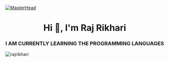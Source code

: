 [![MasterHead](https://user-images.githubusercontent.com/74038190/225813708-98b745f2-7d22-48cf-9150-083f1b00d6c9.gif)](https://rishavchanda.io)

<h1 align="center">Hi 👋, I'm Raj Rikhari</h1>
<h3 align="center">I AM CURRENTLY LEARNING THE PROGRAMMING LANGUAGES</h3>





<p align="left"> <img src="https://komarev.com/ghpvc/?username=rajrikhari&label=Profile%20views&color=0e75b6&style=flat" alt="rajrikhari" /> </p>

